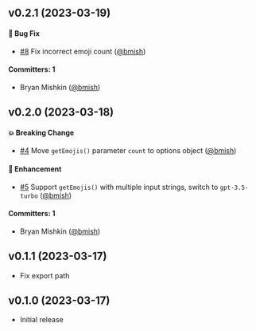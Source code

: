 

## v0.2.1 (2023-03-19)

#### :bug: Bug Fix
* [#8](https://github.com/bmish/gpt-emoji/pull/8) Fix incorrect emoji count ([@bmish](https://github.com/bmish))

#### Committers: 1
- Bryan Mishkin ([@bmish](https://github.com/bmish))


## v0.2.0 (2023-03-18)

#### :boom: Breaking Change
* [#4](https://github.com/bmish/gpt-emoji/pull/4) Move `getEmojis()` parameter `count` to options object ([@bmish](https://github.com/bmish))

#### :rocket: Enhancement
* [#5](https://github.com/bmish/gpt-emoji/pull/5) Support `getEmojis()` with multiple input strings, switch to `gpt-3.5-turbo` ([@bmish](https://github.com/bmish))

#### Committers: 1
- Bryan Mishkin ([@bmish](https://github.com/bmish))


## v0.1.1 (2023-03-17)

* Fix export path



## v0.1.0 (2023-03-17)

* Initial release

